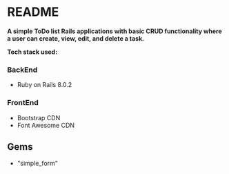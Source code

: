 # README
**A simple ToDo list Rails applications with basic CRUD functionality where a user can create, view, edit, and delete a task.**

**Tech stack used:**

### BackEnd
- Ruby on Rails 8.0.2

### FrontEnd
- Bootstrap  CDN
- Font Awesome CDN

## Gems
- "simple_form"
